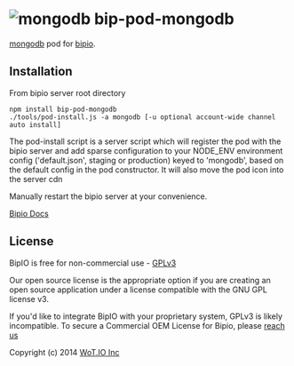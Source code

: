 ![mongodb](mongodb.png) bip-pod-mongodb
=======

<a href="http://en.wikipedia.org/wiki/mongodb_(text)">mongodb</a> pod for [bipio](https://bip.io).  

## Installation

From bipio server root directory

    npm install bip-pod-mongodb
    ./tools/pod-install.js -a mongodb [-u optional account-wide channel auto install]

The pod-install script is a server script which will register the pod with the bipio server and add sparse
configuration to your NODE_ENV environment config ('default.json', staging or production)
keyed to 'mongodb', based on the default config in the pod constructor.  It will also move the
pod icon into the server cdn

Manually restart the bipio server at your convenience.

[Bipio Docs](https://bip.io/docs/pods/mongodb)

## License

BipIO is free for non-commercial use - [GPLv3](http://www.gnu.org/copyleft/gpl.html)

Our open source license is the appropriate option if you are creating an open source application under a license compatible with the GNU GPL license v3. 

If you'd like to integrate BipIO with your proprietary system, GPLv3 is likely incompatible.  To secure a Commercial OEM License for Bipio,
please [reach us](mailto:support@beta.bip.io)


Copyright (c) 2014  [WoT.IO Inc](http://wot.io)

